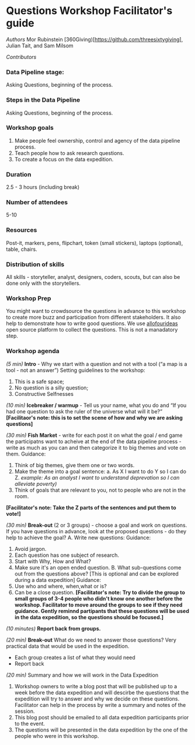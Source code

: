 # Questions Workshop Facilitator's guide
*Authors* Mor Rubinstein [360Giving)[https://github.com/threesixtygiving], Julian Tait, and Sam Milsom

*Contributors* 

### Data Pipeline stage: 
Asking Questions, beginning of the process.

### Steps in the Data Pipeline
Asking Questions, beginning of the process.

### Workshop goals
1. Make people feel ownership, control and agency of the data pipeline process.
2. Teach people how to ask research questions.
3. To create a focus on the data expedition.

### Duration 
2.5 - 3 hours (including break)

### Number of attendees
5-10

### Resources
Post-it, markers, pens, flipchart, token (small stickers), laptops (optional), table, chairs. 

### Distribution of skills 
All skills - storyteller, analyst, designers, coders, scouts, but can also be done only with the storytellers.

### Workshop Prep
You might want to crowdsource the questions in advance to this workshop to create more buzz and participation from different stakeholders. It also help to demonstrate how to write good questions. We use [allofourideas](ttps://www.allourideas.org) open source platform to collect the questions. This is not a manadatory step. 

### Workshop agenda
*(5 min)* **Intro** - Why we start with a question and not with a tool (“a map is a tool - not an answer”)
Setting guidelines to the workshop:
1. This is a safe space;
2. No question is a silly question; 
3. Constructive Selfnesses 

*(10 min)* **Icebreaker / warmup** - Tell us your name, what you do and “If you had one question to ask the ruler of the universe what will it be?”
**[Facilitaor's note: this is to set the scene of how and why we are asking questions]** 

*(30 min)* **Fish Market** - write for each post it on what the goal / end game the participatns want to acheive at the end of the data pipeline process  - write as much as you can and then categorize it to big themes and vote on them.
Guidance: 
1. Think of big themes, give them one or two words. 
2. Make the theme into a goal sentence: 
 a. As X I want to do Y so I can do Z. *example: As an analyst I want to understand deprevation so I can alleviate poverty)*
3. Think of goals that are relevant to you, not to people who are not in the room. 

**[Facilitator's note: Take the Z parts of the sentences and put them to vote!]** 

*(30 min)* **Break-out** (2 or 3 groups) - choose a goal and work on questions. If you have questions in advance, look at the proposed questions - do they help to achieve the goal?
A.  Write new questions:
 Guidance:
 1. Avoid jargon.
 2. Each question has one subject of research.
 3. Start with Why, How and What?
 4. Make sure it's an open ended question.
B. What sub-questions come out from the questions above? [This is optional and can be explored during a data expedition]
Guidance:
  1. Use who and where, when,what or is?
  2. Can be a close question.
**[Facilitator's note: Try to divide the group to small groups of 3-4 people who didn't know one another before the workshop. Facilitator to move around the groups to see if they need guidance. Gently reminnd partipants that these questions will be used in the data expedition, so the questions should be focused.]**

*(10 minutes)* **Report back from groups.**

*(20 min)* **Break-out** What do we need to answer those questions? Very practical data that would be used in the expedition.
* Each group creates a list of what they would need
* Report back

*(20 min)* Summary and how we will work in the Data Expedition
 1. Workshop owners to write a blog post that will be published up to a week before the data expedition and will descirbe the questions that the expedition will try to answer and why we decide on these questions. Facilitator can help in the process by write a summary and notes of the session. 
 2. This blog post should be emailed to all data expedition participants prior to the event.
 3. The questions will be presented in the data expedition by the one of the people who were in this workshop. 
